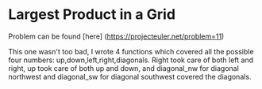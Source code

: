 # Largest Product in a Grid

Problem can be found [here] (https://projecteuler.net/problem=11)

This one wasn't too bad, I wrote 4 functions which covered all the possible four numbers: up,down,left,right,diagonals. Right took care of both left and right, up took care of both up and down, and diagonal_nw for diagonal northwest and diagonal_sw for diagonal southwest covered the diagonals.